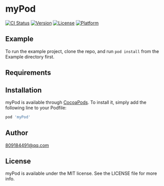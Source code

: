 
# myPod

[![CI Status](https://img.shields.io/travis/401788217@qq.com/myPod.svg?style=flat)](https://travis-ci.org/401788217@qq.com/myPod)
[![Version](https://img.shields.io/cocoapods/v/myPod.svg?style=flat)](https://cocoapods.org/pods/myPod)
[![License](https://img.shields.io/cocoapods/l/myPod.svg?style=flat)](https://cocoapods.org/pods/myPod)
[![Platform](https://img.shields.io/cocoapods/p/myPod.svg?style=flat)](https://cocoapods.org/pods/myPod)

## Example

To run the example project, clone the repo, and run `pod install` from the Example directory first.

## Requirements

## Installation

myPod is available through [CocoaPods](https://cocoapods.org). To install
it, simply add the following line to your Podfile:

```ruby
pod 'myPod'
```

## Author

 809184491@qq.com

## License

myPod is available under the MIT license. See the LICENSE file for more info.

